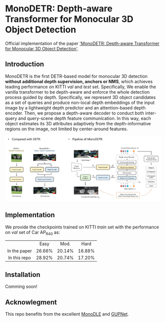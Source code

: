 # MonoDETR: Depth-aware Transformer for Monocular 3D Object Detection
Official implementation of the paper ['MonoDETR: Depth-aware Transformer for Monocular 3D Object Detection'](https://github.com/ZrrSkywalker/MonoDETR/blob/main/MonoDETR.pdf).

## Introduction
MonoDETR is the first DETR-based model for monocular 3D detection **without additional depth supervision, anchors or NMS**, which achieves leading performance on KITTI *val* and *test* set. Specifically, We enable the vanilla transformer to be depth-aware and enforce the whole detection process guided by depth. Specifically, we represent 3D object candidates as a set of queries and produce non-local depth embeddings of the input image by a lightweight depth predictor and an attention-based depth encoder. Then, we propose a depth-aware decoder to conduct both inter-query and query-scene depth feature communication. In this way, each object estimates its 3D attributes adaptively from the depth-informative regions on the image, not limited by center-around features.
<div align="center">
  <img src="pipeline.jpg"/>
</div>

## Implementation
We provide the checkpoints trained on KITTI *train* set with the performance on *val* set of Car AP<sub>R40</sub> as:
<table>
    <tr>
        <td div align="center"></td> 
        <td div align="center">Easy</td> 
        <td div align="center">Mod.</td> 
        <td div align="center">Hard</td>  
    </tr>
    <tr>
        <td div align="center">In the paper</td>
        <td div align="center">26.66%</td> 
        <td div align="center">20.14%</td> 
        <td div align="center">16.88%</td> 
    </tr>
    <tr>
        <td div align="center">In this repo</td>
        <td div align="center">28.92%</td> 
        <td div align="center">20.74%</td> 
        <td div align="center">17.20%</td> 
    </tr>
</table>


## Installation
Comming soon!

## Acknowlegment
This repo benefits from the excellent [MonoDLE](https://github.com/xinzhuma/monodle) and [GUPNet](https://github.com/SuperMHP/GUPNet).
